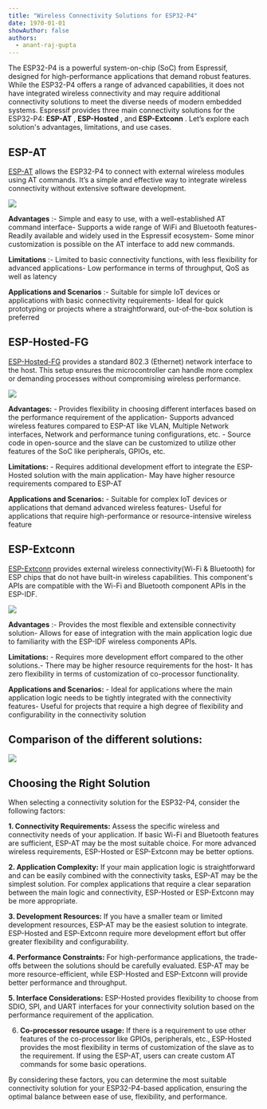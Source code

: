 ```yaml
---
title: "Wireless Connectivity Solutions for ESP32-P4"
date: 1970-01-01
showAuthor: false
authors: 
  - anant-raj-gupta
---
```

The ESP32-P4 is a powerful system-on-chip (SoC) from Espressif, designed for high-performance applications that demand robust features. While the ESP32-P4 offers a range of advanced capabilities, it does not have integrated wireless connectivity and may require additional connectivity solutions to meet the diverse needs of modern embedded systems. Espressif provides three main connectivity solutions for the ESP32-P4: __ESP-AT__ , __ESP-Hosted__ , and __ESP-Extconn__ . Let’s explore each solution's advantages, limitations, and use cases.

## __ESP-AT__ 

[ESP-AT](https://github.com/espressif/esp-at) allows the ESP32-P4 to connect with external wireless modules using AT commands. It’s a simple and effective way to integrate wireless connectivity without extensive software development.

![](https://miro.medium.com/v2/resize:fit:640/format:webp/1*3ZwSnO8nZL2KHI9cVVBMmQ.png)

__Advantages__ :- Simple and easy to use, with a well-established AT command interface- Supports a wide range of WiFi and Bluetooth features- Readily available and widely used in the Espressif ecosystem- Some minor customization is possible on the AT interface to add new commands.

__Limitations__ :- Limited to basic connectivity functions, with less flexibility for advanced applications- Low performance in terms of throughput, QoS as well as latency

__Applications and Scenarios__ :- Suitable for simple IoT devices or applications with basic connectivity requirements- Ideal for quick prototyping or projects where a straightforward, out-of-the-box solution is preferred

## ESP-Hosted-FG

[ESP-Hosted-FG](https://github.com/espressif/esp-hosted) provides a standard 802.3 (Ethernet) network interface to the host. This setup ensures the microcontroller can handle more complex or demanding processes without compromising wireless performance.

![](https://miro.medium.com/v2/resize:fit:640/format:webp/1*mi45lI8wq4ss1wDLguQtKg.png)

__Advantages:__ - Provides flexibility in choosing different interfaces based on the performance requirement of the application- Supports advanced wireless features compared to ESP-AT like VLAN, Multiple Network interfaces, Network and performance tuning configurations, etc. - Source code in open-source and the slave can be customized to utilize other features of the SoC like peripherals, GPIOs, etc.

__Limitations:__ - Requires additional development effort to integrate the ESP-Hosted solution with the main application- May have higher resource requirements compared to ESP-AT

__Applications and Scenarios:__ - Suitable for complex IoT devices or applications that demand advanced wireless features- Useful for applications that require high-performance or resource-intensive wireless feature

## ESP-Extconn

[ESP-Extconn](https://github.com/espressif/esp-extconn) provides external wireless connectivity(Wi-Fi & Bluetooth) for ESP chips that do not have built-in wireless capabilities. This component's APIs are compatible with the Wi-Fi and Bluetooth component APIs in the ESP-IDF.

![](https://miro.medium.com/v2/resize:fit:640/format:webp/1*kCQIOHzZIbilQqsD84tZ8A.png)

__Advantages__ :- Provides the most flexible and extensible connectivity solution- Allows for ease of integration with the main application logic due to familiarity with the ESP-IDF wireless components APIs.

__Limitations:__ - Requires more development effort compared to the other solutions.- There may be higher resource requirements for the host- It has zero flexibility in terms of customization of co-processor functionality.

__Applications and Scenarios:__ - Ideal for applications where the main application logic needs to be tightly integrated with the connectivity features- Useful for projects that require a high degree of flexibility and configurability in the connectivity solution

## Comparison of the different solutions:

![](https://miro.medium.com/v2/resize:fit:640/format:webp/1*q_jyNhPOMYi8JWQl49-_YA.png)

## Choosing the Right Solution

When selecting a connectivity solution for the ESP32-P4, consider the following factors:

__1. Connectivity Requirements:__ Assess the specific wireless and connectivity needs of your application. If basic Wi-Fi and Bluetooth features are sufficient, ESP-AT may be the most suitable choice. For more advanced wireless requirements, ESP-Hosted or ESP-Extconn may be better options.

__2. Application Complexity:__  If your main application logic is straightforward and can be easily combined with the connectivity tasks, ESP-AT may be the simplest solution. For complex applications that require a clear separation between the main logic and connectivity, ESP-Hosted or ESP-Extconn may be more appropriate.

__3. Development Resources:__  If you have a smaller team or limited development resources, ESP-AT may be the easiest solution to integrate. ESP-Hosted and ESP-Extconn require more development effort but offer greater flexibility and configurability.

__4. Performance Constraints:__  For high-performance applications, the trade-offs between the solutions should be carefully evaluated. ESP-AT may be more resource-efficient, while ESP-Hosted and ESP-Extconn will provide better performance and throughput.

__5. Interface Considerations:__  ESP-Hosted provides flexibility to choose from SDIO, SPI, and UART interfaces for your connectivity solution based on the performance requirement of the application.

6. __Co-processor resource usage:__  If there is a requirement to use other features of the co-processor like GPIOs, peripherals, etc., ESP-Hosted provides the most flexibility in terms of customization of the slave as to the requirement. If using the ESP-AT, users can create custom AT commands for some basic operations.

By considering these factors, you can determine the most suitable connectivity solution for your ESP32-P4-based application, ensuring the optimal balance between ease of use, flexibility, and performance.
